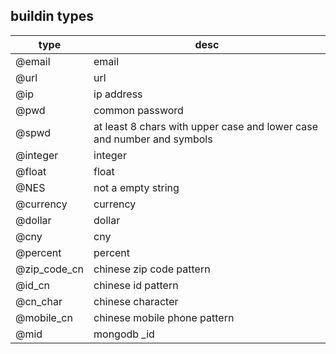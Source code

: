## buildin types 
 
| type | desc | 
|------|------| 
| @email | email | 
| @url | url | 
| @ip | ip address | 
| @pwd | common password | 
| @spwd | at least 8 chars with upper case and lower case and number and symbols | 
| @integer | integer | 
| @float | float | 
| @NES | not a empty string | 
| @currency | currency | 
| @dollar | dollar | 
| @cny | cny | 
| @percent | percent | 
| @zip_code_cn | chinese zip code pattern | 
| @id_cn | chinese id pattern | 
| @cn_char | chinese character | 
| @mobile_cn | chinese mobile phone pattern | 
| @mid | mongodb _id | 

